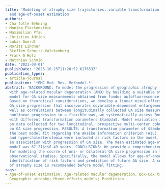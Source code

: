 ```yaml
---
title: 'Modeling of atrophy size trajectories: variable transformation, prediction
  and age-of-onset estimation'
authors:
- Charlotte Behning
- Monika Fleckenstein
- Maximilian Pfau
- Christine Adrion
- Lukas Goerdt
- Moritz Lindner
- Steffen Schmitz-Valckenberg
- Frank G Holz
- Matthias Schmid
date: '2021-08-01'
publishDate: '2025-10-25T11:28:52.617653Z'
publication_types:
- article-journal
publication: '*BMC Med. Res. Methodol.*'
abstract: 'BACKGROUND: To model the progression of geographic atrophy (GA) in patients
  with age-related macular degeneration (AMD) by building a suitable statistical regression
  model for GA size measurements obtained from fundus autofluorescence imaging. METHODS:
  Based on theoretical considerations, we develop a linear mixed-effects model for
  GA size progression that incorporates covariable-dependent enlargement rates as
  well as correlations between longitudinally collected GA size measurements. To capture
  nonlinear progression in a flexible way, we systematically assess Box-Cox transformations
  with different transformation parameters $łambda$. Model evaluation is performed
  on data collected for two longitudinal, prospective multi-center cohort studies
  on GA size progression. RESULTS: A transformation parameter of $łambda$=0.45 yielded
  the best model fit regarding the Akaike information criterion (AIC). When hypertension
  and hypercholesterolemia were included as risk factors in the model, they showed
  an association with progression of GA size. The mean estimated age-of-onset in this
  model was 67.21$±$6.49 years. CONCLUSIONS: We provide a comprehensive framework
  for modeling the course of uni- or bilateral GA size progression in longitudinal
  observational studies. Specifically, the model allows for age-of-onset estimation,
  identification of risk factors and prediction of future GA size. A square-root transformation
  of atrophy size is recommended before model fitting.'
tags:
- Age-of-onset estimation; Age-related macular degeneration; Box-Cox transformation;
  Geographic atrophy; Mixed-effects models; Prediction
---
```

